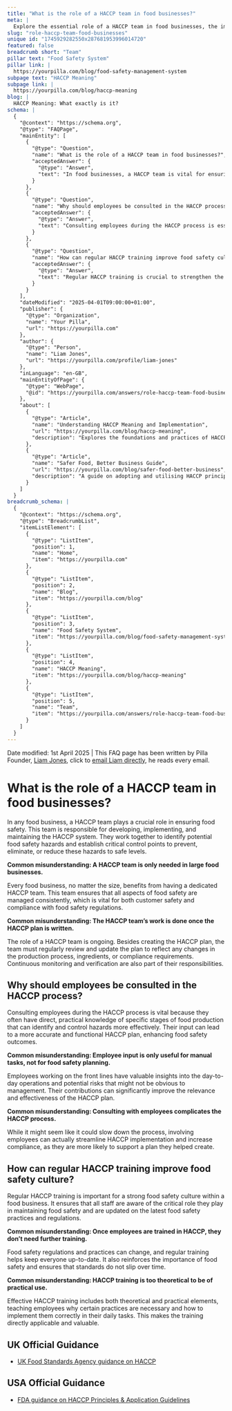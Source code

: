 ```yaml
---
title: "What is the role of a HACCP team in food businesses?"
meta: |
  Explore the essential role of a HACCP team in food businesses, the importance of employee involvement in the HACCP process, and how regular training enhances food safety culture.
slug: "role-haccp-team-food-businesses"
unique id: "1745929282550x287681953996014720"
featured: false
breadcrumb short: "Team"
pillar text: "Food Safety System"
pillar link: |
  https://yourpilla.com/blog/food-safety-management-system
subpage text: "HACCP Meaning"
subpage link: |
  https://yourpilla.com/blog/haccp-meaning
blog: |
  HACCP Meaning: What exactly is it?
schema: |
  {
    "@context": "https://schema.org",
    "@type": "FAQPage",
    "mainEntity": [
      {
        "@type": "Question",
        "name": "What is the role of a HACCP team in food businesses?",
        "acceptedAnswer": {
          "@type": "Answer",
          "text": "In food businesses, a HACCP team is vital for ensuring food safety. This team is tasked with developing, implementing, and maintaining the HACCP system. They work collaboratively to identify potential food safety hazards and establish critical control points to minimize these hazards to safe levels. The role of a HACCP team is ongoing, requiring continuous updating of the HACCP plan to reflect any changes in circumstances, and regular monitoring and verification."
        }
      },
      {
        "@type": "Question",
        "name": "Why should employees be consulted in the HACCP process?",
        "acceptedAnswer": {
          "@type": "Answer",
          "text": "Consulting employees during the HACCP process is essential as they possess practical knowledge of the production stages, which can help identify and control hazards more effectively. Their contributions can enhance the accuracy and functionality of the HACCP plan, leading to better food safety outcomes and increased compliance."
        }
      },
      {
        "@type": "Question",
        "name": "How can regular HACCP training improve food safety culture?",
        "acceptedAnswer": {
          "@type": "Answer",
          "text": "Regular HACCP training is crucial to strengthen the food safety culture within a food business. It ensures that all employees understand their critical role in maintaining food safety and keeps them informed about the latest food safety practices and regulations. This ongoing training helps maintain high standards of food safety over time."
        }
      }
    ],
    "dateModified": "2025-04-01T09:00:00+01:00",
    "publisher": {
      "@type": "Organization",
      "name": "Your Pilla",
      "url": "https://yourpilla.com"
    },
    "author": {
      "@type": "Person",
      "name": "Liam Jones",
      "url": "https://yourpilla.com/profile/liam-jones"
    },
    "inLanguage": "en-GB",
    "mainEntityOfPage": {
      "@type": "WebPage",
      "@id": "https://yourpilla.com/answers/role-haccp-team-food-businesses"
    },
    "about": [
      {
        "@type": "Article",
        "name": "Understanding HACCP Meaning and Implementation",
        "url": "https://yourpilla.com/blog/haccp-meaning",
        "description": "Explores the foundations and practices of HACCP to help businesses implement an effective food safety management system."
      },
      {
        "@type": "Article",
        "name": "Safer Food, Better Business Guide",
        "url": "https://yourpilla.com/blog/safer-food-better-business",
        "description": "A guide on adopting and utilising HACCP principles for improving food safety and ensuring compliance with food laws."
      }
    ]
  }
breadcrumb_schema: |
  {
    "@context": "https://schema.org",
    "@type": "BreadcrumbList",
    "itemListElement": [
      {
        "@type": "ListItem",
        "position": 1,
        "name": "Home",
        "item": "https://yourpilla.com"
      },
      {
        "@type": "ListItem",
        "position": 2,
        "name": "Blog",
        "item": "https://yourpilla.com/blog"
      },
      {
        "@type": "ListItem",
        "position": 3,
        "name": "Food Safety System",
        "item": "https://yourpilla.com/blog/food-safety-management-system"
      },
      {
        "@type": "ListItem",
        "position": 4,
        "name": "HACCP Meaning",
        "item": "https://yourpilla.com/blog/haccp-meaning"
      },
      {
        "@type": "ListItem",
        "position": 5,
        "name": "Team",
        "item": "https://yourpilla.com/answers/role-haccp-team-food-businesses"
      }
    ]
  }
---
```


Date modified: 1st April 2025 | This FAQ page has been written by Pilla Founder, [Liam Jones](https://yourpilla.com/profile/liam-jones), click to [email Liam directly](https://mailto:liam@yourpilla.com), he reads every email.

# What is the role of a HACCP team in food businesses?

In any food business, a HACCP team plays a crucial role in ensuring food safety. This team is responsible for developing, implementing, and maintaining the HACCP system. They work together to identify potential food safety hazards and establish critical control points to prevent, eliminate, or reduce these hazards to safe levels.

**Common misunderstanding: A HACCP team is only needed in large food businesses.**

Every food business, no matter the size, benefits from having a dedicated HACCP team. This team ensures that all aspects of food safety are managed consistently, which is vital for both customer safety and compliance with food safety regulations.

**Common misunderstanding: The HACCP team’s work is done once the HACCP plan is written.**

The role of a HACCP team is ongoing. Besides creating the HACCP plan, the team must regularly review and update the plan to reflect any changes in the production process, ingredients, or compliance requirements. Continuous monitoring and verification are also part of their responsibilities.

## Why should employees be consulted in the HACCP process?

Consulting employees during the HACCP process is vital because they often have direct, practical knowledge of specific stages of food production that can identify and control hazards more effectively. Their input can lead to a more accurate and functional HACCP plan, enhancing food safety outcomes.

**Common misunderstanding: Employee input is only useful for manual tasks, not for food safety planning.**

Employees working on the front lines have valuable insights into the day-to-day operations and potential risks that might not be obvious to management. Their contributions can significantly improve the relevance and effectiveness of the HACCP plan.

**Common misunderstanding: Consulting with employees complicates the HACCP process.**

While it might seem like it could slow down the process, involving employees can actually streamline HACCP implementation and increase compliance, as they are more likely to support a plan they helped create.

## How can regular HACCP training improve food safety culture?

Regular HACCP training is important for a strong food safety culture within a food business. It ensures that all staff are aware of the critical role they play in maintaining food safety and are updated on the latest food safety practices and regulations.

**Common misunderstanding: Once employees are trained in HACCP, they don’t need further training.**

Food safety regulations and practices can change, and regular training helps keep everyone up-to-date. It also reinforces the importance of food safety and ensures that standards do not slip over time.

**Common misunderstanding: HACCP training is too theoretical to be of practical use.**

Effective HACCP training includes both theoretical and practical elements, teaching employees why certain practices are necessary and how to implement them correctly in their daily tasks. This makes the training directly applicable and valuable.

## UK Official Guidance

-   [UK Food Standards Agency guidance on HACCP](https://www.gov.uk/food-safety-hazard-analysis)

## USA Official Guidance

-   [FDA guidance on HACCP Principles & Application Guidelines](https://www.fda.gov/food/hazard-analysis-critical-control-point-haccp/haccp-principles-application-guidelines)
